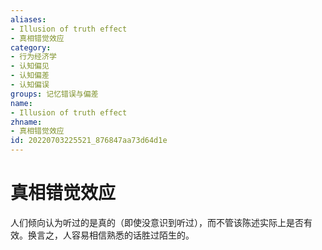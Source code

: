 ```yaml
---
aliases:
- Illusion of truth effect
- 真相错觉效应
category:
- 行为经济学
- 认知偏见
- 认知偏差
- 认知偏误
groups: 记忆错误与偏差
name:
- Illusion of truth effect
zhname:
- 真相错觉效应
id: 20220703225521_876847aa73d64d1e
---
```


# 真相错觉效应

人们倾向认为听过的是真的（即使没意识到听过），而不管该陈述实际上是否有效。换言之，人容易相信熟悉的话胜过陌生的。
